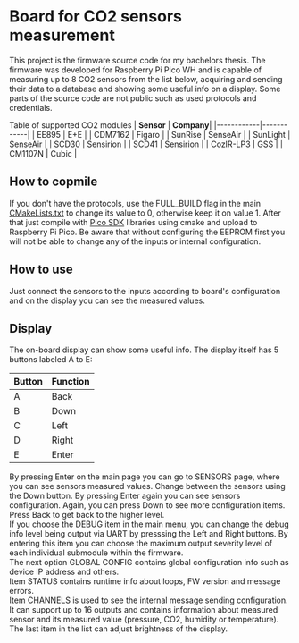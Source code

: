 # Board for CO2 sensors measurement

This project is the firmware source code for my bachelors thesis. The firmware was developed for Raspberry Pi Pico WH and is capable of measuring up to 8 CO2 sensors from the list below, acquiring and sending their data to a database and showing some useful info on a display. Some parts of the source code are not public such as used protocols and credentials.

Table of supported CO2 modules
| **Sensor** | **Company**|
|------------|------------|
| EE895      | E+E        |
| CDM7162    | Figaro     |
| SunRise    | SenseAir   |
| SunLight   | SenseAir   |
| SCD30      | Sensirion  |
| SCD41      | Sensirion  |
| CozIR-LP3  | GSS        |
| CM1107N    | Cubic      |



## How to copmile

If you don't have the protocols, use the FULL_BUILD flag in the main [CMakeLists.txt](https://github.com/MGA215/pico_w_CO2/blob/master/CMakeLists.txt) to change its value to 0, otherwise keep it on value 1. After that just compile with [Pico SDK](https://github.com/raspberrypi/pico-sdk) libraries using cmake and upload to Raspberry Pi Pico. Be aware that without configuring the EEPROM first you will not be able to change any of the inputs or internal configuration.

## How to use

Just connect the sensors to the inputs according to board's configuration and on the display you can see the measured values.

## Display

The on-board display can show some useful info. The display itself has 5 buttons labeled A to E:

| **Button** |**Function**|
|------------|------------|
| A          | Back       |
| B          | Down       |
| C          | Left       |
| D          | Right      |
| E          | Enter      |

By pressing Enter on the main page you can go to SENSORS page, where you can see sensors measured values. Change between the sensors using the Down button. By pressing Enter again you can see sensors configuration. Again, you can press Down to see more configuration items. Press Back to get back to the higher level.\
If you choose the DEBUG item in the main menu, you can change the debug info level being output via UART by presssing the Left and Right buttons. By entering this item you can choose the maximum output severity level of each individual submodule within the firmware.\
The next option GLOBAL CONFIG contains global configuration info such as device IP address and others.\
Item STATUS contains runtime info about loops, FW version and message errors.\
Item CHANNELS is used to see the internal message sending configuration. It can support up to 16 outputs and contains information about measured sensor and its measured value (pressure, CO2, humidity or temperature).\
The last item in the list can adjust brightness of the display.




